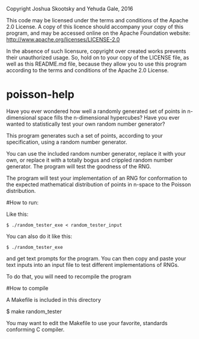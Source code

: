 Copyright Joshua Skootsky and Yehuda Gale, 2016

This code may be licensed under the terms and conditions of the Apache 2.0
License. A copy of this licence should accompany your copy of this program, and may be accessed online on the Apache Foundation website: http://www.apache.org/licenses/LICENSE-2.0

In the absence of such licensure, copyright over created works prevents their unauthorized usage. So, hold on to your copy of the LICENSE file, as well as this README.md file, because they allow you to use this program according to the terms and conditions of the Apache 2.0 License.

# poisson-help
Have you ever wondered how well a randomly generated set of points in n-dimensional space fills the n-dimensional hypercubes? Have you ever wanted to statistically test your own random number generator?

This program generates such a set of points, according to your specification, using a random number generator.

You can use the included random number generator, replace it with your own, or replace it with a totally bogus and crippled random number generator. The program will test the goodness of the RNG.

The program will test your implementation of an RNG for conformation to the expected mathematical distribution of points in n-space to the Poisson distribution.

#How to run:

Like this:

`$ ./random_tester_exe < random_tester_input`

You can also do it like this:

`$ ./random_tester_exe`

and get text prompts for the program. You can then copy and paste your text inputs into an input file to test different implementations of RNGs.

To do that, you will need to recompile the program

#How to compile

A Makefile is included in this directory

$ make random_tester

You may want to edit the Makefile to use your favorite, standards conforming C compiler.
